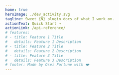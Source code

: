 ```yaml
---
home: true
heroImage: ./dev_activity.svg
tagline: Sweet {N} plugin docs of what I work on.
actionText: Quick Start →
actionLink: /api-reference/
# features:
# - title: Feature 1 Title
#   details: Feature 1 Description
# - title: Feature 2 Title
#   details: Feature 2 Description
# - title: Feature 3 Title
#   details: Feature 3 Description
# footer: Made by Osei Fortune with ❤️
---
```

